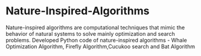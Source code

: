 # Nature-Inspired-Algorithms
Nature-inspired algorithms are computational techniques that mimic the behavior of natural systems to solve mainly optimization and search problems. Developed Python code of nature-inspired algorithms - Whale Optimization Algorithm, Firefly Algorithm,Cucukoo search and Bat Algorithm
